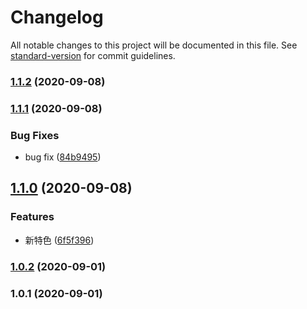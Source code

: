 # Changelog

All notable changes to this project will be documented in this file. See [standard-version](https://github.com/conventional-changelog/standard-version) for commit guidelines.

### [1.1.2](https://github.com/yincw/dora/compare/v1.1.1...v1.1.2) (2020-09-08)

### [1.1.1](https://github.com/yincw/dora/compare/v1.1.0...v1.1.1) (2020-09-08)


### Bug Fixes

* bug fix ([84b9495](https://github.com/yincw/dora/commit/84b94950eaa640b7a1937fc95d75d8f00d4e69be))

## [1.1.0](https://github.com/yincw/dora/compare/v1.0.2...v1.1.0) (2020-09-08)


### Features

* 新特色 ([6f5f396](https://github.com/yincw/dora/commit/6f5f396b418d7cee99241ecbfcee064681a5bd85))

### [1.0.2](https://github.com/yincw/dora/compare/v1.0.1...v1.0.2) (2020-09-01)

### 1.0.1 (2020-09-01)
